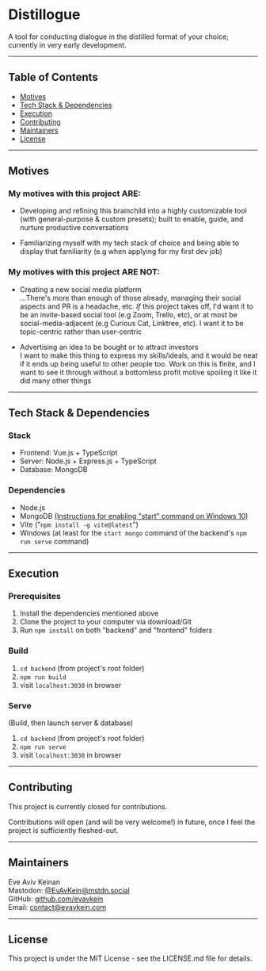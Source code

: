 # Distillogue

A tool for conducting dialogue in the distilled format of your choice; currently in very early development.

---

## Table of Contents
* [Motives](#motives)
* [Tech Stack & Dependencies](#tech-stack--dependencies)
* [Execution](#execution)
* [Contributing](#contributing)
* [Maintainers](#maintainers)
* [License](#license)

---

## Motives

### My motives with this project ARE:

* Developing and refining this brainchild into a highly customizable tool (with general-purpose & custom presets); built to enable, guide, and nurture productive conversations

* Familiarizing myself with my tech stack of choice and being able to display that familiarity (e.g when applying for my first dev job)

### My motives with this project ARE NOT:

* Creating a new social media platform   
...There's more than enough of those already, managing their social aspects and PR is a headache, etc. *If* this project takes off, I'd want it to be an invite-based social tool (e.g Zoom, Trello, etc), or at most be social-media-adjacent (e.g Curious Cat, Linktree, etc). I want it to be topic-centric rather than user-centric

* Advertising an idea to be bought or to attract investors  
I want to make this thing to express my skills/ideals, and it would be neat if it ends up being useful to other people too. Work on this is finite, and I want to see it through without a bottomless profit motive spoiling it like it did many other things

---

## Tech Stack & Dependencies

### Stack
  * Frontend: Vue.js + TypeScript
  * Server: Node.js + Express.js + TypeScript
  * Database: MongoDB

### Dependencies

* Node.js
* MongoDB [(Instructions for enabling "start" command on Windows 10)](https://stackoverflow.com/a/41507803)
* Vite ("`npm install -g vite@latest`")
* Windows (at least for the `start mongo` command of the backend's `npm run serve` command)

---

## Execution

### Prerequisites

1. Install the dependencies mentioned above
2. Clone the project to your computer via download/Git
3. Run `npm install` on both "backend" and "frontend" folders

### Build
1. `cd backend` (from project's root folder) 
2. `npm run build`
3. visit `localhost:3030` in browser

### Serve
(Build, then launch server & database)
1. `cd backend` (from project's root folder) 
2. `npm run serve`
3. visit `localhost:3030` in browser

---

## Contributing

This project is currently closed for contributions.  

Contributions will open (and will be very welcome!) in future, once I feel the project is sufficiently fleshed-out.

<!-- To contribute to the project, please open a new issue at the project's [GitHub repo](https://github.com/EvAvKein/Distillogue) with a summary of the contribution you have in mind.  

If I'm in favor of said contribution, I'll give you to go-ahead to submit a pull request. -->

---

## Maintainers

Eve Aviv Keinan  
Mastodon: [@EvAvKein@mstdn.social](https://mstdn.social/@EvAvKein)  
GitHub: [github.com/evavkein](https://github.com/EvAvKein)  
Email:  contact@evavkein.com

---

## License
This project is under the MIT License - see the LICENSE.md file for details.
